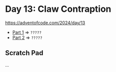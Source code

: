 # Day 13: Claw Contraption
https://adventofcode.com/2024/day/13

* [Part 1](./puzzle1.py) => `?????`
* [Part 2](./puzzle2.py) => `?????`


## Scratch Pad
...
